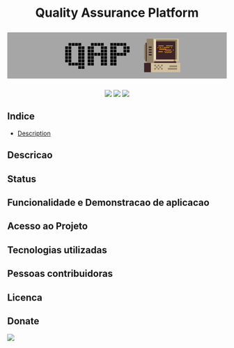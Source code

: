 <h1 align="center">
    <p align="center"> Quality Assurance Platform </p>
    <img alt="Quality Assurance Platform" src="./image/qap_8_bit.png">
</h1>

<p align="center">
    <img src="https://img.shields.io/static/v1?label=go&message=1.18&color=blue&style=for-the-badge&logo=go">
    <img src="Badge app version">
    <img src="Badge tests">
</p>

## Indice
* [Description](#Descricao)

## Descricao
## Status
## Funcionalidade e Demonstracao de aplicacao
## Acesso ao Projeto
## Tecnologias utilizadas
## Pessoas contribuidoras
## Licenca
## Donate
[![](https://www.paypalobjects.com/en_US/i/btn/btn_donateCC_LG.gif)](https://www.paypal.com/donate/?business=QBE4BAJYF5NRY&no_recurring=0&item_name=Help+us+keep+this+platform+online&currency_code=BRL)

